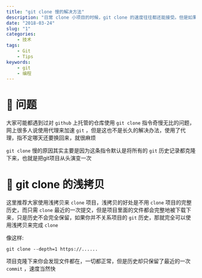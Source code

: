 ```yaml
---
title: "git clone 慢的解决方法"
description: "日常 clone 小项目的时候，git clone 的速度往往都还能接受。但是如果 clone 的项目包含图片、音频等资源文件，其下载的体积将会骤增。使用 git clone 的浅拷贝模式将能很大程度上减少等待的事件，从而大大提升用户体验。"
date: "2018-03-24"
slug: "1"
categories:
    - 技术
tags:
    - Git
    - Tips
keywords:
    - git
    - 编程
---
```


# 🤔 问题
大家可能都遇到过对 `github` 上托管的仓库使用 `git clone` 指令奇慢无比的问题，网上很多人说使用代理来加速 `git` ，但是这也不是长久的解决办法，使用了代理，指不定哪天还要换回来，就很麻烦

`git clone` 慢的原因其实主要是因为这条指令默认是将所有的 `git` 历史记录都克隆下来，也就是把git项目从头演变一次

# 🍗 git clone 的浅拷贝
这里推荐大家使用浅拷贝来 `clone` 项目，浅拷贝的好处是不用 `clone` 项目的完整历史，而只需 `clone` 最近的一次提交，但是项目里面的文件都会完整地被下载下来，只是历史不会完全保留，如果你并不关系项目的 `git` 历史，那就完全可以使用浅拷贝来完成 `clone`

像这样:

```
git clone --depth=1 https://......
```

项目克隆下来你会发现文件都在，一切都正常，但是历史却只保留了最近的一次 `commit` ，速度当然快

